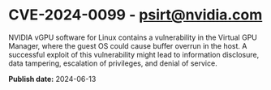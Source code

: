 # CVE-2024-0099 - psirt@nvidia.com

NVIDIA vGPU software for Linux contains a vulnerability in the Virtual GPU Manager, where the guest OS could cause buffer overrun in the host. A successful exploit of this vulnerability might lead to information disclosure, data tampering, escalation of privileges, and denial of service.

**Publish date:** 2024-06-13
